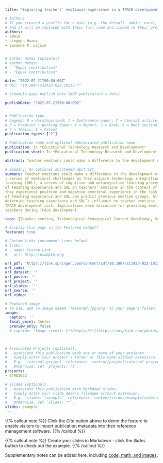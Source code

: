 ```yaml
---
title: "Exploring teachers’ emotional experience in a TPACK development task"

# Authors
# If you created a profile for a user (e.g. the default `admin` user), write the username (folder name) here 
# and it will be replaced with their full name and linked to their profile.
authors:
- admin
- Lingyun Huang
- Susanne P. Lajoie


# Author notes (optional)
# author_notes:
# - "Equal contribution"
# - "Equal contribution"

date: "2022-07-21T00:00:00Z"
# doi: "10.1007/s11423-022-10135-7"

# Schedule page publish date (NOT publication's date).

publishDate: "2022-07-21T00:00:00Z"


# Publication type.
# Legend: 0 = Uncategorized; 1 = Conference paper; 2 = Journal article;
# 3 = Preprint / Working Paper; 4 = Report; 5 = Book; 6 = Book section;
# 7 = Thesis; 8 = Patent
publication_types: ["2"]

# Publication name and optional abbreviated publication name.
publication: In *Educational Technology Research and Development*
publication_short: In *Educational Technology Research and Development 2022*

abstract: Teacher emotions could make a difference to the development of technological pedagogical content knowledge (TPACK), a complicated knowledge  essential for efective teaching with technology. Both experienced and novice teachers reported having experienced a series of emotional challenges as they acquire technology integration skills. Self-regulated learning (SRL), a series of cognitive and metacognitive learning processes in problem-solving, is associated with learners’ emotions as well. In this paper, we examine the infuence of teaching experience and SRL on teachers’ emotions in the context of TPACK development. Particularly, we identify two distinct groups of teachers based on the extent to which they experience positive and negative emotional experience in the task using the clustering analysis method.  Binary logistic regression  was applied  to  test  whether  the model of teaching experience and SRL can predict previous emotion groups. Although the overall  model  was signifcant,  only  SRL  was a signifcant individual predictor  in this context.  Regression analysis revealed a positive association between  SRL  and teacher emotions. We used a qualitative method to analyze teachers’ think-aloud protocols to further determine teaching experience and SRL’s influence on teacher emotions. The results supported previous  fndings  that SRL can positively predict teachers’ emotions during the TPACK development task. Implications were discussed for providing emotional support to teachers during TPACK development.

# Summary. An optional shortened abstract.
summary: Teacher emotions could make a difference to the development of technological pedagogical content knowledge (TPACK), a complicated knowledge  essential for efective teaching with technology. Both experienced and novice teachers reported having experienced a
: series of emotional challenges as they acquire technology integration skills. Self-regulated
learning (SRL), a series of cognitive and metacognitive learning processes in problem-solving, is associated with learners’ emotions as well. In this paper, we examine the infuence
of teaching experience and SRL on teachers’ emotions in the context of TPACK development. Particularly, we identify two distinct groups of teachers based on the extent to which
they experience positive and negative emotional experience in the task using the clustering analysis method.  Binary logistic regression  was applied  to  test  whether  the model
of teaching experience and SRL can predict previous emotion groups. Although the overall  model  was signifcant,  only  SRL  was a signifcant individual predictor  in this context.  Regression analysis revealed a positive association between  SRL  and teacher emotions. We used a qualitative method to analyze teachers’ think-aloud protocols to further
determine teaching experience and SRL’s influence on teacher emotions. The results supported previous  fndings  that SRL can positively predict teachers’ emotions during the
TPACK development task. Implications were discussed for providing emotional support to
teachers during TPACK development.

tags: [Teacher emotion, Technological Pedagogical Content Knowledge, Self-regulated learning]

# Display this page in the Featured widget?
featured: true

# Custom links (uncomment lines below)
# links:
# - name: Custom Link
#   url: http://example.org

url_pdf: 'https://link.springer.com/content/pdf/10.1007/s11423-022-10135-7.pdf'
url_code: ''
url_dataset: ''
url_poster: ''
url_project: ''
url_slides: ''
url_source: ''
url_video: ''

# Featured image
# To use, add an image named `featured.jpg/png` to your page's folder. 
image:
  caption: ''
  focal_point: Center
  preview_only: false
  # caption: 'Image credit: [**Unsplash**](https://unsplash.com/photos/pLCdAaMFLTE)'
  


# Associated Projects (optional).
#   Associate this publication with one or more of your projects.
#   Simply enter your project's folder or file name without extension.
#   E.g. `internal-project` references `content/project/internal-project/index.md`.
#   Otherwise, set `projects: []`.
projects:
- ETRD2022

# Slides (optional).
#   Associate this publication with Markdown slides.
#   Simply enter your slide deck's filename without extension.
#   E.g. `slides: "example"` references `content/slides/example/index.md`.
#   Otherwise, set `slides: ""`.
slides: example
---
```


{{% callout note %}}
Click the *Cite* button above to demo the feature to enable visitors to import publication metadata into their reference management software.
{{% /callout %}}

{{% callout note %}}
Create your slides in Markdown - click the *Slides* button to check out the example.
{{% /callout %}}

Supplementary notes can be added here, including [code, math, and images](https://wowchemy.com/docs/writing-markdown-latex/).
